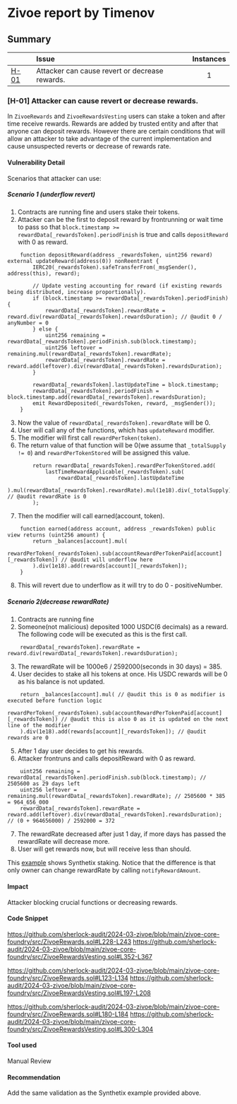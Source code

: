 # Zivoe report by Timenov

## Summary

|               | Issue                                | Instances |
| ------------- | :----------------------------------- | :-------: |
| [H-01](#h-01) | Attacker can cause revert or decrease rewards. |     1     |

### [H-01]<a name="h-01"></a> Attacker can cause revert or decrease rewards.

In `ZivoeRewards` and `ZivoeRewardsVesting` users can stake a token and after time receive rewards. Rewards are added by trusted entity and after that anyone can deposit rewards. However there are certain conditions that will allow an attacker to take advantage of the current implementation and cause unsuspected reverts or decrease of rewards rate.

#### Vulnerability Detail
Scenarios that attacker can use:

##### Scenario 1 (underflow revert)
1. Contracts are running fine and users stake their tokens.
2. Attacker can be the first to deposit reward by frontrunning or wait time to pass so that `block.timestamp >= rewardData[_rewardsToken].periodFinish` is true and calls `depositReward` with 0 as reward.

```solidity
    function depositReward(address _rewardsToken, uint256 reward) external updateReward(address(0)) nonReentrant {
        IERC20(_rewardsToken).safeTransferFrom(_msgSender(), address(this), reward);

        // Update vesting accounting for reward (if existing rewards being distributed, increase proportionally).
        if (block.timestamp >= rewardData[_rewardsToken].periodFinish) {
            rewardData[_rewardsToken].rewardRate = reward.div(rewardData[_rewardsToken].rewardsDuration); // @audit 0 / anyNumber = 0
        } else {
            uint256 remaining = rewardData[_rewardsToken].periodFinish.sub(block.timestamp);
            uint256 leftover = remaining.mul(rewardData[_rewardsToken].rewardRate);
            rewardData[_rewardsToken].rewardRate = reward.add(leftover).div(rewardData[_rewardsToken].rewardsDuration);
        }

        rewardData[_rewardsToken].lastUpdateTime = block.timestamp;
        rewardData[_rewardsToken].periodFinish = block.timestamp.add(rewardData[_rewardsToken].rewardsDuration);
        emit RewardDeposited(_rewardsToken, reward, _msgSender());
    }
```

3. Now the value of `rewardData[_rewardsToken].rewardRate` will be 0.
4. User will call any of the functions, which has `updateReward` modifier.
5. The modifier will first call `rewardPerToken(token)`.
6. The return value of that function will be 0(we assume that `_totalSupply != 0`) and `rewardPerTokenStored` will be assigned this value.

```solidity
        return rewardData[_rewardsToken].rewardPerTokenStored.add(
            lastTimeRewardApplicable(_rewardsToken).sub(
                rewardData[_rewardsToken].lastUpdateTime
            ).mul(rewardData[_rewardsToken].rewardRate).mul(1e18).div(_totalSupply) // @audit rewardRate is 0
        );
```

7. Then the modifier will call earned(account, token).

```solidity
    function earned(address account, address _rewardsToken) public view returns (uint256 amount) {
        return _balances[account].mul(
            rewardPerToken(_rewardsToken).sub(accountRewardPerTokenPaid[account][_rewardsToken]) // @audit will underflow here
        ).div(1e18).add(rewards[account][_rewardsToken]);
    }
```

8. This will revert due to underflow as it will try to do 0 - positiveNumber.

##### Scenario 2(decrease rewardRate)

1. Contracts are running fine
2. Someone(not malicious) deposited 1000 USDC(6 decimals) as a reward. The following code will be executed as this is the first call.

```solidity
    rewardData[_rewardsToken].rewardRate = reward.div(rewardData[_rewardsToken].rewardsDuration);
```

3. The rewardRate will be 1000e6 / 2592000(seconds in 30 days) = 385.
4. User decides to stake all his tokens at once. His USDC rewards will be 0 as his balance is not updated.

```solidity
    return _balances[account].mul( // @audit this is 0 as modifier is executed before function logic
        rewardPerToken(_rewardsToken).sub(accountRewardPerTokenPaid[account][_rewardsToken]) // @audit this is also 0 as it is updated on the next line of the modifier
    ).div(1e18).add(rewards[account][_rewardsToken]); // @audit rewards are 0
```

5. After 1 day user decides to get his rewards.
6. Attacker frontruns and calls depositReward with 0 as reward.

```solidity
    uint256 remaining = rewardData[_rewardsToken].periodFinish.sub(block.timestamp); // 2505600 as 29 days left
    uint256 leftover = remaining.mul(rewardData[_rewardsToken].rewardRate); // 2505600 * 385 = 964_656_000
    rewardData[_rewardsToken].rewardRate = reward.add(leftover).div(rewardData[_rewardsToken].rewardsDuration); // (0 + 964656000) / 2592000 = 372
```

7. The rewardRate decreased after just 1 day, if more days has passed the rewardRate will decrease more.
8. User will get rewards now, but will receive less than should.

This [example](https://solidity-by-example.org/defi/staking-rewards/) shows Synthetix staking. Notice that the difference is that only owner can change rewardRate by calling `notifyRewardAmount`.

#### Impact
Attacker blocking crucial functions or decreasing rewards.

#### Code Snippet
https://github.com/sherlock-audit/2024-03-zivoe/blob/main/zivoe-core-foundry/src/ZivoeRewards.sol#L228-L243
https://github.com/sherlock-audit/2024-03-zivoe/blob/main/zivoe-core-foundry/src/ZivoeRewardsVesting.sol#L352-L367

https://github.com/sherlock-audit/2024-03-zivoe/blob/main/zivoe-core-foundry/src/ZivoeRewards.sol#L123-L134
https://github.com/sherlock-audit/2024-03-zivoe/blob/main/zivoe-core-foundry/src/ZivoeRewardsVesting.sol#L197-L208

https://github.com/sherlock-audit/2024-03-zivoe/blob/main/zivoe-core-foundry/src/ZivoeRewards.sol#L180-L184
https://github.com/sherlock-audit/2024-03-zivoe/blob/main/zivoe-core-foundry/src/ZivoeRewardsVesting.sol#L300-L304

#### Tool used
Manual Review

#### Recommendation
Add the same validation as the Synthetix example provided above.